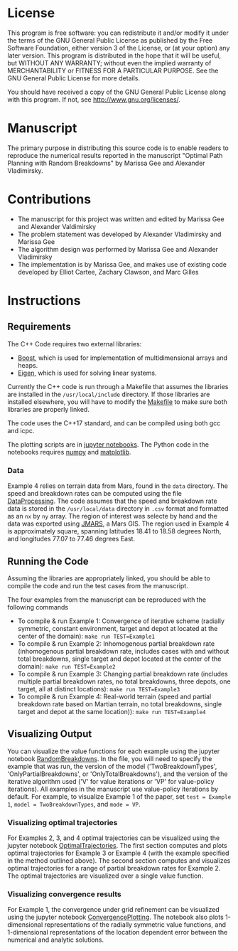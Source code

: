 # License
This program is free software: you can redistribute it and/or modify it under the terms of the GNU General Public License as published by the Free Software Foundation, either version 3 of the License, or (at your option) any later version. This program is distributed in the hope that it will be useful, but WITHOUT ANY WARRANTY; without even the implied warranty of MERCHANTABILITY or FITNESS FOR A PARTICULAR PURPOSE. See the GNU General Public License for more details.

You should have received a copy of the GNU General Public License along with this program. If not, see http://www.gnu.org/licenses/.

# Manuscript
The primary purpose in distributing this source code is to enable readers to reproduce the numerical results reported in the manuscript "Optimal Path Planning with Random Breakdowns" by Marissa Gee and Alexander Vladimirsky.


# Contributions
* The manuscript for this project was written and edited by Marissa Gee and Alexander Valdimirsky
* The problem statement was developed by Alexander Vladimirsky and Marissa Gee
* The algorithm design was performed by Marissa Gee and Alexander Vladimirsky
* The implementation is by Marissa Gee, and makes use of existing code developed by Elliot Cartee, Zachary Clawson, and Marc Gilles


# Instructions
## Requirements
The C++ Code requires two external libraries:
* [Boost](http://www.boost.org/), which is used for implementation of multidimensional arrays and heaps.
* [Eigen](http://eigen.tuxfamily.org/index.php?title=Main_Page), which is used for solving linear systems.

Currently the C++ code is run through a Makefile that assumes the libraries are installed in the `/usr/local/include` directory.
If those libraries are installed elsewhere, you will have to modify the [Makefile](https://github.com/eikonal-equation/Random_Breakdowns/blob/main/Makefile) to make sure both libraries are properly linked.

The code uses the C++17 standard, and can be compiled using both gcc and icpc.

The plotting scripts are in [jupyter notebooks](https://jupyter.org/).
The Python code in the notebooks requires [numpy](https://numpy.org/) and [matplotlib](https://matplotlib.org/).

### Data
Example 4 relies on terrain data from Mars, found in the `data` directory. The speed and breakdown rates can be computed using the file [DataProcessing](https://github.com/eikonal-equation/Random_Breakdowns/blob/main/src/DataProcessing.m). The code assumes that the speed and breakdown rate data is stored in the `/usr/local/data` directory in `.csv` format and formatted as an `nx` by `ny` array. The region of interest was selecte by hand and the data was exported using [JMARS](https://jmars.asu.edu/), a Mars GIS. The region used in Example 4 is approximately square, spanning latitudes  18.41 to 18.58 degrees North, and longitudes 77.07 to 77.46 degrees East.

## Running the Code
Assuming the libraries are appropriately linked, you should be able to compile the code and run the test cases from the manuscript.

The four examples from the manuscript can be reproduced with the following commands
* To compile & run Example 1: Convergence of iterative scheme (radially symmetric, constant environment, target and depot at located at the center of the domain):
` make run TEST=Example1 `
* To compile & run Example 2: Inhomogenous partial breakdown rate (inhomogenous partial breakdown rate, includes cases with and without total breakdowns, single target and depot located at the center of the domain):
` make run TEST=Example2 `
* To compile & run Example 3: Changing partial breakdown rate (includes multiple partial breakdown rates, no total breakdowns, three depots, one target, all at distinct locations):
` make run TEST=Example3 `
* To compile & run Example 4: Real-world terrain (speed and partial breakdown rate based on Martian terrain, no total breakdowns, single target and depot at the same location)):
` make run TEST=Example4 `


## Visualizing Output
You can visualize the value functions for each example using the jupyter notebook [RandomBreakdowns](https://github.com/eikonal-equation/Random_Breakdowns/blob/main/plotting/RandomBreakdowns.ipynb). In the file, you will need to specify the example that was run, the version of the model ('TwoBreakdownTypes', 'OnlyPartialBreakdowns', or 'OnlyTotalBreakdowns'), and the version of the iterative algorithm used ('V' for value iterations or 'VP' for value-policy iterations). All examples in the manuscript use value-policy iterations by default. For example, to visualize Example 1 of the paper, set `test = Example 1`, `model = TwoBreakdownTypes`, and `mode = VP`.

### Visualizing optimal trajectories
For Examples 2, 3, and 4 optimal trajectories can be visualized using the jupyter notebook [OptimalTrajectories](https://github.com/eikonal-equation/Random_Breakdowns/blob/main/plotting/OptimalTrajectories.ipynb). The first section computes and plots optimal trajectories for Example 3 or Example 4 (with the example specified in the method outlined above). The second section computes and visualizes optimal trajectories for a range of partial breakdown rates for Example 2. The optimal trajectories are visualized over a single value function.

### Visualizing convergence results
For Example 1, the convergence under grid refinement can be visualized using the jupyter notebook [ConvergencePlotting](https://github.com/eikonal-equation/Random_Breakdowns/blob/main/plotting/ConvergencePlotting.ipynb). The notebook also plots 1-dimensional representations of the radially symmetric value functions, and 1-dimensional representations of the location dependent error between the numerical and analytic solutions.